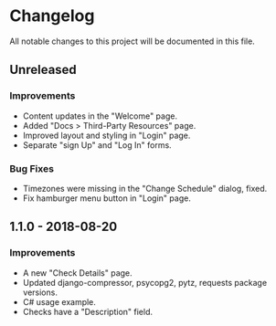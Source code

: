 # Changelog
All notable changes to this project will be documented in this file.

## Unreleased

### Improvements
- Content updates in the "Welcome" page.
- Added "Docs > Third-Party Resources" page.
- Improved  layout and styling in "Login" page.
- Separate "sign Up" and "Log In" forms.

### Bug Fixes
- Timezones were missing in the "Change Schedule" dialog, fixed.
- Fix hamburger menu button in "Login" page.


## 1.1.0 - 2018-08-20

### Improvements
- A new "Check Details" page.
- Updated django-compressor, psycopg2, pytz, requests package versions.
- C# usage example.
- Checks have a "Description" field.